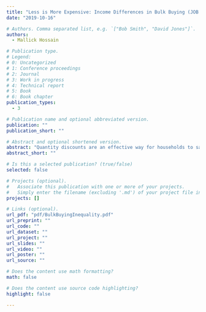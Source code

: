 ```yaml
---
title: "Less is More Expensive: Income Differences in Bulk Buying (JOB MARKET PAPER)"
date: "2019-10-16"

# Authors. Comma separated list, e.g. `["Bob Smith", "David Jones"]`.
authors:
  - Mallick Hossain

# Publication type.
# Legend:
# 0: Uncategorized
# 1: Conference proceedings
# 2: Journal
# 3: Work in progress
# 4: Technical report
# 5: Book
# 6: Book chapter
publication_types:
  - 3

# Publication name and optional abbreviated version.
publication: ""
publication_short: ""

# Abstract and optional shortened version.
abstract: "Quantity discounts are an effective way for households to save money. My paper explores how large these quantity discounts are, how bulk buying differs by income, and how other factors affect the bulk buying decision. Using Nielsen's granular store- and household-level data, I establish two empirical facts. First, quantity discounts are large for a wide range of products. Second, low-income households are less likely to buy in bulk than high-income households. I estimate that low-income households could reduce their grocery expenditures by 5%, saving an aggregate of $5.4 billion annually, if they bought in bulk to the same extent as high-income households. I augment Nielsen data with new data that I collected on state-level unit-price regulations and on warehouse club entry. I find that a combination of cognitive costs, store preferences, and storage costs discourage low-income households from realizing these savings. I then estimate a discrete choice model of household purchasing behavior to quantify how bulk buying changes when cognitive costs and storage costs are reduced. Counterfactual simulations show that mandating the display of unit prices, which has only been adopted by nine states, would reduce the difference in how often the highest- and lowest-income households buy in bulk by 27%."
abstract_short: ""

# Is this a selected publication? (true/false)
selected: false

# Projects (optional).
#   Associate this publication with one or more of your projects.
#   Simply enter the filename (excluding '.md') of your project file in `content/project/`.
projects: []

# Links (optional).
url_pdf: "pdf/BulkBuyingInequality.pdf"
url_preprint: ""
url_code: ""
url_dataset: ""
url_project: ""
url_slides: ""
url_video: ""
url_poster: ""
url_source: ""

# Does the content use math formatting?
math: false

# Does the content use source code highlighting?
highlight: false

---
```

